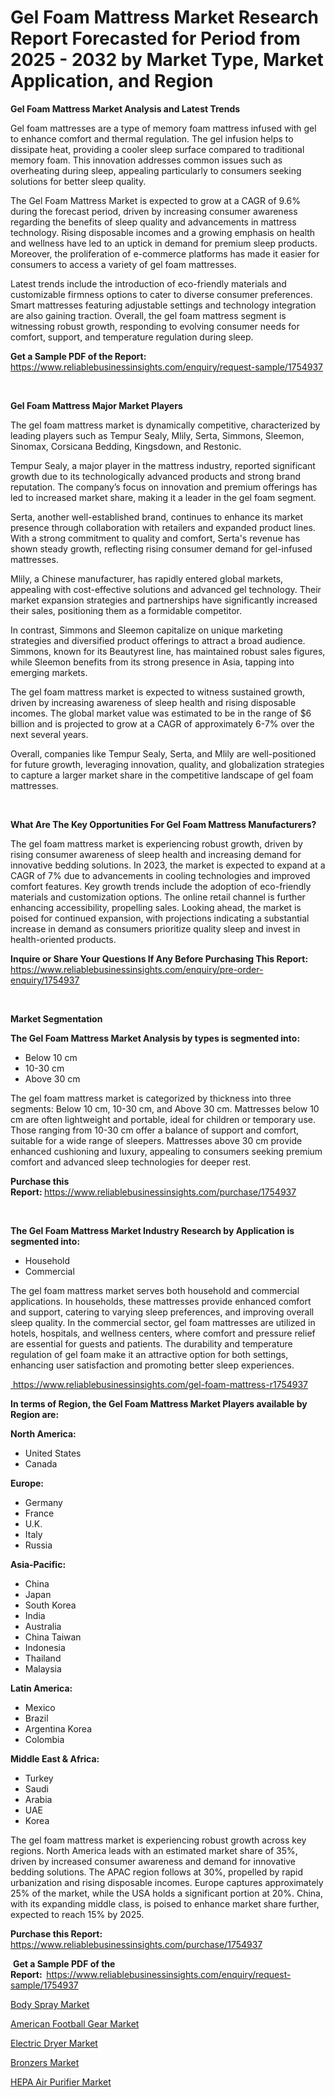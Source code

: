 <p><h1>Gel Foam Mattress Market Research Report Forecasted for Period from 2025 -  2032 by Market Type, Market Application, and Region</h1></p><p><strong>Gel Foam Mattress Market Analysis and Latest Trends</strong></p>
<p><p>Gel foam mattresses are a type of memory foam mattress infused with gel to enhance comfort and thermal regulation. The gel infusion helps to dissipate heat, providing a cooler sleep surface compared to traditional memory foam. This innovation addresses common issues such as overheating during sleep, appealing particularly to consumers seeking solutions for better sleep quality.</p><p>The Gel Foam Mattress Market is expected to grow at a CAGR of 9.6% during the forecast period, driven by increasing consumer awareness regarding the benefits of sleep quality and advancements in mattress technology. Rising disposable incomes and a growing emphasis on health and wellness have led to an uptick in demand for premium sleep products. Moreover, the proliferation of e-commerce platforms has made it easier for consumers to access a variety of gel foam mattresses.</p><p>Latest trends include the introduction of eco-friendly materials and customizable firmness options to cater to diverse consumer preferences. Smart mattresses featuring adjustable settings and technology integration are also gaining traction. Overall, the gel foam mattress segment is witnessing robust growth, responding to evolving consumer needs for comfort, support, and temperature regulation during sleep.</p></p>
<p><strong>Get a Sample PDF of the Report:&nbsp;</strong> <a href="https://www.reliablebusinessinsights.com/enquiry/request-sample/1754937?utm_campaign=118&utm_medium=2&utm_source=Github&utm_content=ia&utm_term=04042025&utm_id=gel-foam-mattress">https://www.reliablebusinessinsights.com/enquiry/request-sample/1754937</a></p>
<p>&nbsp;</p>
<p><strong>Gel Foam Mattress Major Market Players</strong></p>
<p><p>The gel foam mattress market is dynamically competitive, characterized by leading players such as Tempur Sealy, Mlily, Serta, Simmons, Sleemon, Sinomax, Corsicana Bedding, Kingsdown, and Restonic. </p><p>Tempur Sealy, a major player in the mattress industry, reported significant growth due to its technologically advanced products and strong brand reputation. The company’s focus on innovation and premium offerings has led to increased market share, making it a leader in the gel foam segment.</p><p>Serta, another well-established brand, continues to enhance its market presence through collaboration with retailers and expanded product lines. With a strong commitment to quality and comfort, Serta's revenue has shown steady growth, reflecting rising consumer demand for gel-infused mattresses.</p><p>Mlily, a Chinese manufacturer, has rapidly entered global markets, appealing with cost-effective solutions and advanced gel technology. Their market expansion strategies and partnerships have significantly increased their sales, positioning them as a formidable competitor.</p><p>In contrast, Simmons and Sleemon capitalize on unique marketing strategies and diversified product offerings to attract a broad audience. Simmons, known for its Beautyrest line, has maintained robust sales figures, while Sleemon benefits from its strong presence in Asia, tapping into emerging markets.</p><p>The gel foam mattress market is expected to witness sustained growth, driven by increasing awareness of sleep health and rising disposable incomes. The global market value was estimated to be in the range of $6 billion and is projected to grow at a CAGR of approximately 6-7% over the next several years.</p><p>Overall, companies like Tempur Sealy, Serta, and Mlily are well-positioned for future growth, leveraging innovation, quality, and globalization strategies to capture a larger market share in the competitive landscape of gel foam mattresses.</p></p>
<p>&nbsp;</p>
<p><strong>What Are The Key Opportunities For Gel Foam Mattress Manufacturers?</strong></p>
<p><p>The gel foam mattress market is experiencing robust growth, driven by rising consumer awareness of sleep health and increasing demand for innovative bedding solutions. In 2023, the market is expected to expand at a CAGR of 7% due to advancements in cooling technologies and improved comfort features. Key growth trends include the adoption of eco-friendly materials and customization options. The online retail channel is further enhancing accessibility, propelling sales. Looking ahead, the market is poised for continued expansion, with projections indicating a substantial increase in demand as consumers prioritize quality sleep and invest in health-oriented products.</p></p>
<p><strong>Inquire or Share Your Questions If Any Before Purchasing This Report:</strong> <a href="https://www.reliablebusinessinsights.com/enquiry/pre-order-enquiry/1754937?utm_campaign=118&utm_medium=2&utm_source=Github&utm_content=ia&utm_term=04042025&utm_id=gel-foam-mattress">https://www.reliablebusinessinsights.com/enquiry/pre-order-enquiry/1754937</a></p>
<p>&nbsp;</p>
<p><strong>Market Segmentation</strong></p>
<p><strong>The Gel Foam Mattress Market Analysis by types is segmented into:</strong></p>
<p><ul><li>Below 10 cm</li><li>10-30 cm</li><li>Above 30 cm</li></ul></p>
<p><p>The gel foam mattress market is categorized by thickness into three segments: Below 10 cm, 10-30 cm, and Above 30 cm. Mattresses below 10 cm are often lightweight and portable, ideal for children or temporary use. Those ranging from 10-30 cm offer a balance of support and comfort, suitable for a wide range of sleepers. Mattresses above 30 cm provide enhanced cushioning and luxury, appealing to consumers seeking premium comfort and advanced sleep technologies for deeper rest.</p></p>
<p><strong>Purchase this Report:&nbsp;</strong><a href="https://www.reliablebusinessinsights.com/purchase/1754937?utm_campaign=118&utm_medium=2&utm_source=Github&utm_content=ia&utm_term=04042025&utm_id=gel-foam-mattress">https://www.reliablebusinessinsights.com/purchase/1754937</a></p>
<p>&nbsp;</p>
<p><strong>The Gel Foam Mattress Market Industry Research by Application is segmented into:</strong></p>
<p><ul><li>Household</li><li>Commercial</li></ul></p>
<p><p>The gel foam mattress market serves both household and commercial applications. In households, these mattresses provide enhanced comfort and support, catering to varying sleep preferences, and improving overall sleep quality. In the commercial sector, gel foam mattresses are utilized in hotels, hospitals, and wellness centers, where comfort and pressure relief are essential for guests and patients. The durability and temperature regulation of gel foam make it an attractive option for both settings, enhancing user satisfaction and promoting better sleep experiences.</p></p>
<p><a href="https://www.reliablebusinessinsights.com/gel-foam-mattress-r1754937?utm_campaign=118&utm_medium=2&utm_source=Github&utm_content=ia&utm_term=04042025&utm_id=gel-foam-mattress">&nbsp;https://www.reliablebusinessinsights.com/gel-foam-mattress-r1754937</a></p>
<p><strong>In terms of Region, the Gel Foam Mattress Market Players available by Region are:</strong></p>
<p>
    <p> <strong> North America: </strong>
        <ul>
            <li>United States</li>
            <li>Canada</li>
        </ul>
        </p> 
    <p> <strong> Europe: </strong>
        <ul>
            <li>Germany</li>
            <li>France</li>
            <li>U.K.</li>
            <li>Italy</li>
            <li>Russia</li>
        </ul>
        </p> 
    <p> <strong> Asia-Pacific: </strong>
        <ul>
            <li>China</li>
            <li>Japan</li>
            <li>South Korea</li>
            <li>India</li>
            <li>Australia</li>
            <li>China Taiwan</li>
            <li>Indonesia</li>
            <li>Thailand</li>
            <li>Malaysia</li>
        </ul>
        </p> 
    <p> <strong> Latin America: </strong>
        <ul>
            <li>Mexico</li>
            <li>Brazil</li>
            <li>Argentina Korea</li>
            <li>Colombia</li>
        </ul>
        </p> 
    <p> <strong> Middle East & Africa: </strong>
        <ul>
            <li>Turkey</li>
            <li>Saudi</li>
            <li>Arabia</li>
            <li>UAE</li>
            <li>Korea</li>
        </ul>
    </p>
    </p>
<p><p>The gel foam mattress market is experiencing robust growth across key regions. North America leads with an estimated market share of 35%, driven by increased consumer awareness and demand for innovative bedding solutions. The APAC region follows at 30%, propelled by rapid urbanization and rising disposable incomes. Europe captures approximately 25% of the market, while the USA holds a significant portion at 20%. China, with its expanding middle class, is poised to enhance market share further, expected to reach 15% by 2025.</p></p>
<p><strong>Purchase this Report: </strong><a href="https://www.reliablebusinessinsights.com/purchase/1754937?utm_campaign=118&utm_medium=2&utm_source=Github&utm_content=ia&utm_term=04042025&utm_id=gel-foam-mattress">https://www.reliablebusinessinsights.com/purchase/1754937</a></p>
<p>&nbsp;<strong>Get a Sample PDF of the Report:&nbsp;&nbsp;</strong><a href="https://www.reliablebusinessinsights.com/enquiry/request-sample/1754937?utm_campaign=118&utm_medium=2&utm_source=Github&utm_content=ia&utm_term=04042025&utm_id=gel-foam-mattress">https://www.reliablebusinessinsights.com/enquiry/request-sample/1754937</a></p>
<p><strong></strong></p>
<p><p><a href="https://github.com/ssaradulai/Market-Research-Report-List-1/blob/main/body-spray-market.md?utm_campaign=118&utm_medium=2&utm_source=Github&utm_content=ia&utm_term=04042025&utm_id=gel-foam-mattress">Body Spray Market</a></p><p><a href="https://github.com/keohannchavo/Market-Research-Report-List-1/blob/main/american-football-gear-market.md?utm_campaign=118&utm_medium=2&utm_source=Github&utm_content=ia&utm_term=04042025&utm_id=gel-foam-mattress">American Football Gear Market</a></p><p><a href="https://github.com/janotjuljo/Market-Research-Report-List-1/blob/main/electric-dryer-market.md?utm_campaign=118&utm_medium=2&utm_source=Github&utm_content=ia&utm_term=04042025&utm_id=gel-foam-mattress">Electric Dryer Market</a></p><p><a href="https://github.com/taveyasenay/Market-Research-Report-List-1/blob/main/bronzers-market.md?utm_campaign=118&utm_medium=2&utm_source=Github&utm_content=ia&utm_term=04042025&utm_id=gel-foam-mattress">Bronzers Market</a></p><p><a href="https://github.com/dukerghostki/Market-Research-Report-List-1/blob/main/hepa-air-purifier-market.md?utm_campaign=118&utm_medium=2&utm_source=Github&utm_content=ia&utm_term=04042025&utm_id=gel-foam-mattress">HEPA Air Purifier Market</a></p></p>